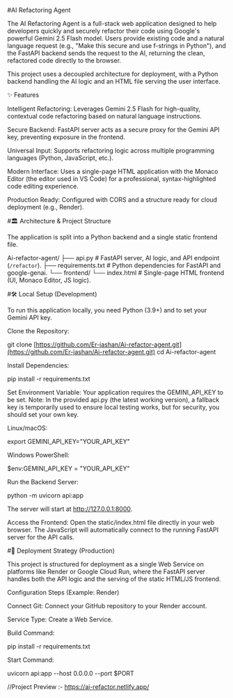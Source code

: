 #AI Refactoring Agent

The AI Refactoring Agent is a full-stack web application designed to help developers quickly and securely refactor their code using Google's powerful Gemini 2.5 Flash model. Users provide existing code and a natural language request (e.g., "Make this secure and use f-strings in Python"), and the FastAPI backend sends the request to the AI, returning the clean, refactored code directly to the browser.

This project uses a decoupled architecture for deployment, with a Python backend handling the AI logic and an HTML file serving the user interface.

✨ Features

Intelligent Refactoring: Leverages Gemini 2.5 Flash for high-quality, contextual code refactoring based on natural language instructions.

Secure Backend: FastAPI server acts as a secure proxy for the Gemini API key, preventing exposure in the frontend.

Universal Input: Supports refactoring logic across multiple programming languages (Python, JavaScript, etc.).

Modern Interface: Uses a single-page HTML application with the Monaco Editor (the editor used in VS Code) for a professional, syntax-highlighted code editing experience.

Production Ready: Configured with CORS and a structure ready for cloud deployment (e.g., Render).

#🏛️ Architecture & Project Structure

The application is split into a Python backend and a single static frontend file.

Ai-refactor-agent/
├── api.py              # FastAPI server, AI logic, and API endpoint (`/refactor`).
├── requirements.txt    # Python dependencies for FastAPI and google-genai.
└── frontend/
    └── index.html      # Single-page HTML frontend (UI, Monaco Editor, JS logic).


#🛠️ Local Setup (Development)

To run this application locally, you need Python (3.9+) and to set your Gemini API key.

Clone the Repository:

git clone [https://github.com/Er-jashan/Ai-refactor-agent.git](https://github.com/Er-jashan/Ai-refactor-agent.git)
cd Ai-refactor-agent


Install Dependencies:

pip install -r requirements.txt


Set Environment Variable:
Your application requires the GEMINI_API_KEY to be set. Note: In the provided api.py (the latest working version), a fallback key is temporarily used to ensure local testing works, but for security, you should set your own key.

Linux/macOS:

export GEMINI_API_KEY="YOUR_API_KEY"


Windows PowerShell:

$env:GEMINI_API_KEY = "YOUR_API_KEY"


Run the Backend Server:

python -m uvicorn api:app


The server will start at http://127.0.0.1:8000.

Access the Frontend:
Open the static/index.html file directly in your web browser. The JavaScript will automatically connect to the running FastAPI server for the API calls.

#🚀 Deployment Strategy (Production)

This project is structured for deployment as a single Web Service on platforms like Render or Google Cloud Run, where the FastAPI server handles both the API logic and the serving of the static HTML/JS frontend.

Configuration Steps (Example: Render)

Connect Git: Connect your GitHub repository to your Render account.

Service Type: Create a Web Service.

Build Command:

pip install -r requirements.txt



Start Command:

uvicorn api:app --host 0.0.0.0 --port $PORT

//Project Preview :-
https://ai-refactor.netlify.app/


